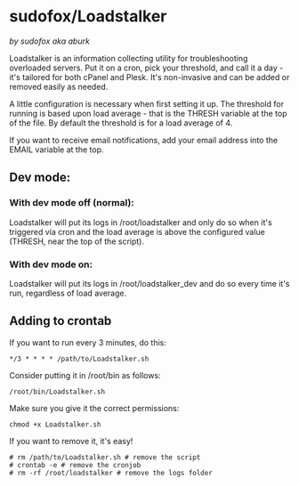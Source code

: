 # sudofox/Loadstalker
_by sudofox aka aburk_

Loadstalker is an information collecting utility for troubleshooting overloaded servers. Put it on a cron, pick your threshold, and call it a day - it's tailored for both cPanel and Plesk. It's non-invasive and can be added or removed easily as needed.

A little configuration is necessary when first setting it up. The threshold for running is based upon load average - that is the THRESH variable at the top of the file. By default the threshold is for a load average of 4.

If you want to receive email notifications, add your email address into the EMAIL variable at the top.

## Dev mode:

### With dev mode off (normal):  

Loadstalker will put its logs in /root/loadstalker and only do so when it's triggered via cron and the load average is above the configured value (THRESH, near the top of the script).

### With dev mode on:

Loadstalker will put its logs in /root/loadstalker_dev and do so every time it's run, regardless of load average.

## Adding to crontab

If you want to run every 3 minutes, do this:

```
*/3 * * * * /path/to/Loadstalker.sh
```

Consider putting it in /root/bin as follows:

```
/root/bin/Loadstalker.sh
```

Make sure you give it the correct permissions:

```
chmod +x Loadstalker.sh
```

If you want to remove it, it's easy!

```
# rm /path/to/Loadstalker.sh # remove the script
# crontab -e # remove the cronjob
# rm -rf /root/loadstalker # remove the logs folder
```

